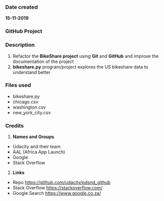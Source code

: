 ### Date created
**15-11-2019**
### GitHub Project

### Description
1. Refactor the **BikeShare project** using **Git** and **GitHub**
and improve the documentation of the project
2. **bikeshare.py** program/project explores the US bikeshare data to understand better

### Files used
* bikeshare.py
* chicago.csv
* washington.csv
* new_york_city.csv

### Credits
1. **Names and Groups**
* Udacity and their team
* AAL (Africa App Launch)
* Google
* Stack Overflow
2. **Links**
* Repo
  https://github.com/udacity/pdsnd_github
* Stack Overflow
  https://stackoverflow.com/
* Google Search
  https://www.google.co.za/
